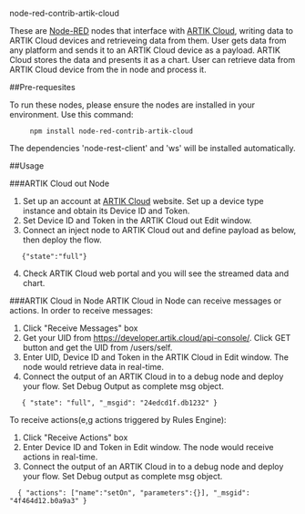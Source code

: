 node-red-contrib-artik-cloud

These are [Node-RED](http://nodered.org) nodes that interface with [ARTIK Cloud](https://developer.artik.cloud), writing data to ARTIK Cloud devices and retrieveing data from them. 
User gets data from any platform and sends it to an ARTIK Cloud device as a payload. ARTIK Cloud stores the data and presents it as a chart.
User can retrieve data from ARTIK Cloud device from the in node and process it.


##Pre-requesites

To run these nodes, please ensure the nodes are installed in your environment. Use this command:
```
     npm install node-red-contrib-artik-cloud
```

The dependencies 'node-rest-client' and 'ws' will be installed automatically.

##Usage

###ARTIK Cloud out Node
1. Set up an account at [ARTIK Cloud](https://developer.artik.cloud) website. Set up a device type instance and obtain its Device ID and Token.
2. Set Device ID and Token in the ARTIK Cloud out Edit window. 
3. Connect an inject node to ARTIK Cloud out and define payload as below, then deploy the flow.
```
   {"state":"full"}
```
4. Check ARTIK Cloud web portal and you will see the streamed data and chart.

###ARTIK Cloud in Node
ARTIK Cloud in Node can receive messages or actions. In order to receive messages:
1. Click "Receive Messages" box
2. Get your UID from https://developer.artik.cloud/api-console/. Click GET button and get the UID from /users/self.
3. Enter UID, Device ID and Token in the ARTIK Cloud in Edit window. The node would retrieve data in real-time.
4. Connect the output of an ARTIK Cloud in to a debug node and deploy your flow. Set Debug Output as complete msg object.
```
   { "state": "full", "_msgid": "24edcd1f.db1232" }
```

To receive actions(e,g actions triggered by Rules Engine):
1. Click "Receive Actions" box
2. Enter Device ID and Token in Edit window. The node would receive actions in real-time. 
3. Connect the output of an ARTIK Cloud in to a debug node and deploy your flow. Set Debug output as complete msg object.
```
  { "actions": ["name":"setOn", "parameters":{}], "_msgid": "4f464d12.b0a9a3" }
```
